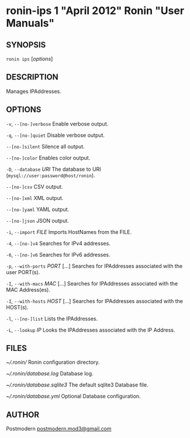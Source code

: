 # ronin-ips 1 "April 2012" Ronin "User Manuals"

## SYNOPSIS

`ronin ips` [*options*]

## DESCRIPTION

Manages IPAddresses.

## OPTIONS

`-v`, `--[no-]verbose`
	Enable verbose output.

`-q`, `--[no-]quiet`
	Disable verbose output.

`--[no-]silent`
	Silence all output.

`--[no-]color`
	Enables color output.

`-D`, `--database` *URI*
	The database to URI (`mysql://user:password@host/ronin`).

`--[no-]csv`
	CSV output.

`--[no-]xml`
	XML output.

`--[no-]yaml`
	YAML output.

`--[no-]json`
	JSON output.

`-i`, `--import` *FILE*
	Imports HostNames from the FILE.

`-4`, `--[no-]v4`
	Searches for IPv4 addresses.

`-6`, `--[no-]v6`
	Searches for IPv6 addresses.

`-p`, `--with-ports` *PORT* [...]
	Searches for IPAddresses associated with the user PORT(s).

`-I`, `--with-macs` *MAC* [...]
	Searches for IPAddresses associated with the MAC Address(es).

`-I`, `--with-hosts` *HOST* [...]
	Searches for IPAddresses associated with the HOST(s).

`-l`, `--[no-]list`
	Lists the IPAddresses.

`-L`, `--lookup` *IP*
	Looks the IPAddresses associated with the IP Address.

## FILES

*~/.ronin/*
	Ronin configuration directory.

*~/.ronin/database.log*
	Database log.

*~/.ronin/database.sqlite3*
	The default sqlite3 Database file.

*~/.ronin/database.yml*
	Optional Database configuration.

## AUTHOR

Postmodern <postmodern.mod3@gmail.com>

